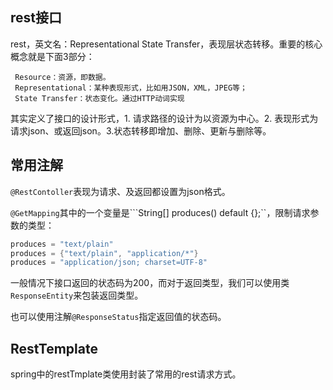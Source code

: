 ## rest接口

rest，英文名：Representational State Transfer，表现层状态转移。重要的核心概念就是下面3部分：

     Resource：资源，即数据。
     Representational：某种表现形式，比如用JSON，XML，JPEG等；
     State Transfer：状态变化。通过HTTP动词实现

其实定义了接口的设计形式，1. 请求路径的设计为以资源为中心。2. 表现形式为请求json、或返回json。3.状态转移即增加、删除、更新与删除等。

## 常用注解

```@RestContoller```表现为请求、及返回都设置为json格式。

```@GetMapping```其中的一个变量是```String[] produces() default {};``，限制请求参数的类型：

```java
produces = "text/plain"
produces = {"text/plain", "application/*"}
produces = "application/json; charset=UTF-8"
```



一般情况下接口返回的状态码为200，而对于返回类型，我们可以使用类```ResponseEntity```来包装返回类型。

也可以使用注解```@ResponseStatus```指定返回值的状态码。

## RestTemplate

spring中的restTmplate类使用封装了常用的rest请求方式。